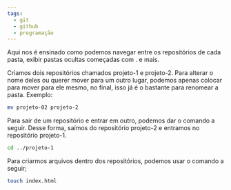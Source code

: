 ```yaml
---
tags:
  - git
  - github
  - programação
---
```

Aqui nos é ensinado como podemos navegar entre os repositórios de cada pasta, exibir pastas ocultas começadas com . e mais.

Criamos dois repositórios chamados projeto-1 e projeto-2. Para alterar o nome deles ou querer mover para um outro lugar, podemos apenas colocar para mover para ele mesmo, no final, isso já é o bastante para renomear a pasta. Exemplo:

```bash
mv projeto-02 projeto-2 
```

Para sair de um repositório e entrar em outro, podemos dar o comando a seguir. Desse forma, saímos do repositório projeto-2 e entramos no repositório projeto-1.
```bash
cd ../projeto-1
```

Para criarmos arquivos dentro dos repositórios, podemos usar o comando a seguir;

```bash
touch index.html
```
